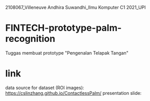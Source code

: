 2108067_Villeneuve Andhira Suwandhi_Ilmu Komputer C1 2021_UPI

# FINTECH-prototype-palm-recognition
Tuggas membuat prototype "Pengenalan Telapak Tangan"

# link
data source for dataset (ROI images): https://cslinzhang.github.io/ContactlessPalm/
presentation slide:
